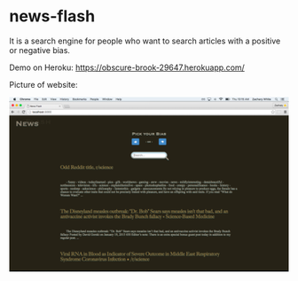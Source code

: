 # news-flash
It is a search engine for people who want to search articles with a positive or negative bias.

Demo on Heroku: https://obscure-brook-29647.herokuapp.com/

Picture of website:

![Alt text](/public/images/News-Flash-Screen.png?raw=true "Site image")
